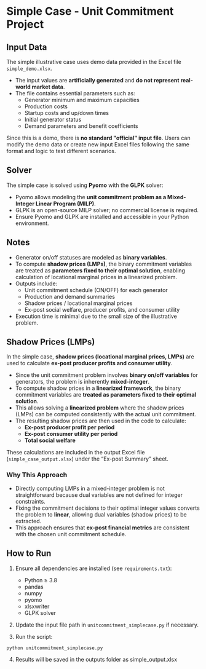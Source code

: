 # Simple Case - Unit Commitment Project

## Input Data

The simple illustrative case uses demo data provided in the Excel file `simple_demo.xlsx`.  

- The input values are **artificially generated** and **do not represent real-world market data**.  
- The file contains essential parameters such as:
  - Generator minimum and maximum capacities
  - Production costs
  - Startup costs and up/down times
  - Initial generator status
  - Demand parameters and benefit coefficients  

Since this is a demo, there is **no standard "official" input file**. Users can modify the demo data or create new input Excel files following the same format and logic to test different scenarios.

## Solver

The simple case is solved using **Pyomo** with the **GLPK** solver:

- Pyomo allows modeling the **unit commitment problem as a Mixed-Integer Linear Program (MILP)**.  
- GLPK is an open-source MILP solver; no commercial license is required.  
- Ensure Pyomo and GLPK are installed and accessible in your Python environment.

## Notes

- Generator on/off statuses are modeled as **binary variables**.  
- To compute **shadow prices (LMPs)**, the binary commitment variables are treated as **parameters fixed to their optimal solution**, enabling calculation of locational marginal prices in a linearized problem.  
- Outputs include:
  - Unit commitment schedule (ON/OFF) for each generator
  - Production and demand summaries
  - Shadow prices / locational marginal prices
  - Ex-post social welfare, producer profits, and consumer utility  
- Execution time is minimal due to the small size of the illustrative problem.
## Shadow Prices (LMPs)

In the simple case, **shadow prices (locational marginal prices, LMPs)** are used to calculate **ex-post producer profits and consumer utility**.  

- Since the unit commitment problem involves **binary on/off variables** for generators, the problem is inherently **mixed-integer**.  
- To compute shadow prices in a **linearized framework**, the binary commitment variables are **treated as parameters fixed to their optimal solution**.  
- This allows solving a **linearized problem** where the shadow prices (LMPs) can be computed consistently with the actual unit commitment.  
- The resulting shadow prices are then used in the code to calculate:
  - **Ex-post producer profit per period**  
  - **Ex-post consumer utility per period**  
  - **Total social welfare**  

These calculations are included in the output Excel file (`simple_case_output.xlsx`) under the “Ex-post Summary” sheet.

### Why This Approach

- Directly computing LMPs in a mixed-integer problem is not straightforward because dual variables are not defined for integer constraints.  
- Fixing the commitment decisions to their optimal integer values converts the problem to **linear**, allowing dual variables (shadow prices) to be extracted.  
- This approach ensures that **ex-post financial metrics** are consistent with the chosen unit commitment schedule.


## How to Run

1. Ensure all dependencies are installed (see `requirements.txt`):
   - Python ≥ 3.8  
   - pandas  
   - numpy  
   - pyomo  
   - xlsxwriter  
   - GLPK solver  

2. Update the input file path in `unitcommitment_simplecase.py` if necessary.  

3. Run the script:
```bash
python unitcommitment_simplecase.py
```
 4. Results will be saved in the outputs folder as simple_output.xlsx
